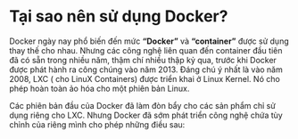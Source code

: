 # Tại sao nên sử dụng Docker?

Docker ngày nay phổ biến đến mức **“Docker”** và **“container”** được sử dụng thay thế cho nhau. Nhưng các công nghệ liên quan đến container đầu tiên đã có sẵn trong nhiều năm, thậm chí nhiều thập kỷ qua, trước khi Docker được phát hành ra công chúng vào năm 2013. Đáng chú ý nhất là vào năm 2008, LXC ( cho LinuX Containers) được triển khai ở Linux Kernel. Nó cho phép hoàn toàn ảo hóa cho một phiên bản Linux.

Các phiên bản đầu của Docker đã làm đòn bẩy cho các sản phẩm chỉ sử dụng riêng cho LXC. Nhưng Docker đã sớm phát triển công nghệ chứa tùy chỉnh của riêng mình cho phép những điều sau:
